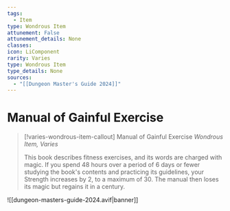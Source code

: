 ```yaml
---
tags:
  - Item
type: Wondrous Item
attunement: False
attunement_details: None
classes:
icon: LiComponent
rarity: Varies
type: Wondrous Item
type_details: None
sources: 
  - "[[Dungeon Master's Guide 2024]]"
---
```

# Manual of Gainful Exercise
>[!varies-wondrous-item-callout] Manual of Gainful Exercise
>_Wondrous Item, Varies_
>
>This book describes fitness exercises, and its words are charged with magic. If you spend 48 hours over a period of 6 days or fewer studying the book's contents and practicing its guidelines, your Strength increases by 2, to a maximum of 30. The manual then loses its magic but regains it in a century.
>


![[dungeon-masters-guide-2024.avif|banner]]